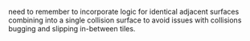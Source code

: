 need to remember to incorporate logic for identical adjacent surfaces combining into a single collision surface to avoid issues with collisions bugging and slipping in-between tiles.
